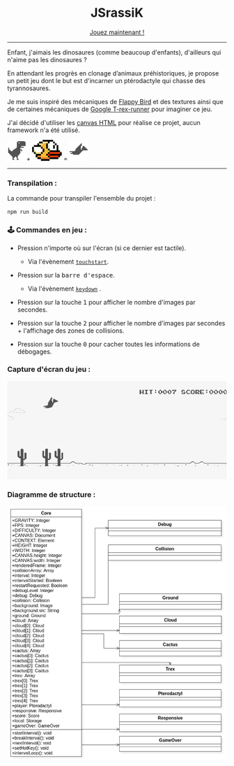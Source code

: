 <h1 align="center">JSrassiK</h1>
<p align="center"><a href="https://florian-a.github.io/JSrassik/">Jouez maintenant !</a></p>

---

Enfant, j'aimais les dinosaures (comme beaucoup d'enfants), d'ailleurs qui n'aime pas les dinosaures ?

En attendant les progrès en clonage d’animaux préhistoriques, je propose un petit jeu dont le but est d'incarner un ptérodactyle qui chasse des tyrannosaures.

Je me suis inspiré des mécaniques de [Flappy Bird](https://flappybird.io/) et des textures ainsi que de certaines mécaniques de [Google T-rex-runner](chrome://dino/) pour imaginer ce jeu.

J'ai décidé d'utiliser les [canvas HTML](https://developer.mozilla.org/fr/docs/Web/HTML/Element/canvas) pour réalise ce projet, aucun framework n'a été utilisé.

  ![](./conception/mockup/trex.png)+ ![](./conception/mockup/flapybird.png) = ![](./conception/mockup/pterodactyl.gif)  

---

### Transpilation :

La commande pour transpiler l'ensemble du projet :

```
npm run build
```

### 🕹️ Commandes en jeu :

* Pression n'importe où sur l'écran (si ce dernier est tactile).
  * Via l'évènement [`touchstart`](https://developer.mozilla.org/fr/docs/Web/Guide/DOM/Events/Touch_events).
* Pression sur la <kbd>barre d'espace</kbd>.
  * Via l'évènement [`keydown`](https://developer.mozilla.org/fr/docs/Web/API/KeyboardEvent) .

* Pression sur la touche <kbd>1</kbd> pour afficher le nombre d'images par secondes.

* Pression sur la touche <kbd>2</kbd> pour afficher le nombre d'images par secondes + l'affichage des zones de collisions.

* Pression sur la touche <kbd>0</kbd> pour cacher toutes les informations de débogages.

### Capture d'écran du jeu :

![](./conception/readme/demo.gif)

### Diagramme de structure :

![](./conception/uml/structure.png)

